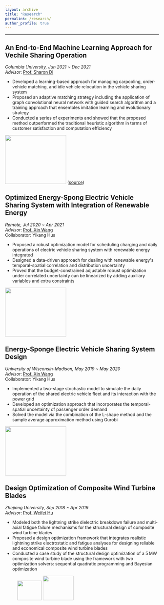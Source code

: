 ```yaml
---
layout: archive
title: "Research"
permalink: /research/
author_profile: true
---
```


------
## An End-to-End Machine Learning Approach for Vechile Sharing Operation
*Columbia University, Jun 2021 ~ Dec 2021*  
*Advisor*:  [Prof. Sharon Di](https://www.civil.columbia.edu/faculty/sharon-di)

- Developed a learning-based approach for managing carpooling, order-vehicle matching, and idle vehicle relocation in the vehicle sharing system
- Proposed an adaptive matching strategy including the application of graph convolutional neural network with guided search algorithm and a training approach that ensembles imitation learning and evolutionary strategy
- Conducted a series of experiments and showed that the proposed method outperformed the traditional heuristic algorithm in terms of customer satisfaction and computation efficiency

<img width="200" height="160" src="http://www.wentaozhao.org/files/ML_rideshare.PNG"> ([source](https://arxiv.org/pdf/1912.08066.pdf))


## Optimized Energy-Spong Electric Vehicle Sharing System with Integration of Renewable Energy
*Remote, Jul 2020 ~ Apr 2021*  
*Advisor*:  [Prof. Xin Wang](https://directory.engr.wisc.edu/ie/Faculty/Wang_Xin/)  
Collaborator: Yikang Hua  

- Proposed a robust optimization model for scheduling charging and daily operations of electric vehicle sharing system with renewable energy integrated
- Designed a data-driven approach for dealing with renewable energy's temporal-spatial correlation and distribution uncertainty
- Proved that the budget-constrained adjustable robust optimization under correlated uncertainty can be linearized by adding auxiliary variables and extra constraints

<img width="200" height="160" src="http://www.wentaozhao.org/files/EVS_renewable_energy.png">


## Energy-Sponge Electric Vehicle Sharing System Design
*University of Wisconsin-Madison, May 2019 ~ May 2020*  
*Advisor*:  [Prof. Xin Wang](https://directory.engr.wisc.edu/ie/Faculty/Wang_Xin/)  
Collaborator: Yikang Hua  

- Implemented a two-stage stochastic model to simulate the daily operation of the shared electric vehicle fleet and its interaction with the power grid
- Developed an optimization approach that incorporates the temporal-spatial uncertainty of passenger order demand
- Solved the model via the combination of the L-shape method and the sample average approximation method using Gurobi

<img width="200" height="160" src="http://www.wentaozhao.org/files/EVS.jpg">


## Design Optimization of Composite Wind Turbine Blades
*Zhejiang University, Sep 2018 ~ Apr 2019*  
*Advisor*:  [Prof. Weifei Hu](https://person.zju.edu.cn/en/0018087/)

- Modeled both the lightning strike dielectric breakdown failure and multi-axial fatigue failure mechanisms for the structural design of composite wind turbine blades
- Proposed a design optimization framework that integrates realistic lightning strike electrostatic and fatigue analyses for designing reliable and economical composite wind turbine blades
- Conducted a case study of the structural design optimization of a 5 MW composite wind turbine blade using the framework with two optimization solvers: sequential quadratic programming and Bayesian optimization


<figure class="half">
  <img width="80" height="64" src="http://www.wentaozhao.org/files/WindTurbine.png">
  <img width="100" height="80" src="http://www.wentaozhao.org/files/wind_Turbine.png">
</figure>
